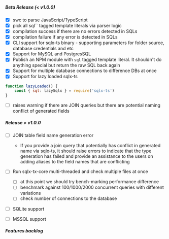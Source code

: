 
##### Beta Release (< v1.0.0)

- [x] swc to parse JavaScript/TypeScript
- [x] pick all sql`` tagged template literals via parser logic
- [x] compilation success if there are no errors detected in SQLs
- [x] compilation failure if any error is detected in SQLs
- [x] CLI support for sqlx-ts binary - supporting parameters for folder source, database credentials and etc
- [x] Support for MySQL and PostgresSQL
- [x] Publish an NPM module with `sql` tagged template literal. It shouldn't do anything special but return the raw SQL back again
- [x] Support for multiple database connections to difference DBs at once
- [x] Support for lazy loaded sqlx-ts
```javascript
function lazyLoaded() {
    const { sql: lazySqlx } = require('sqlx-ts')
} 
```
- [ ] raises warning if there are JOIN queries but there are potential naming conflict of generated fields

##### Release > v1.0.0

- [ ] JOIN table field name generation error
    - If you provide a join query that potentially has conflict in generated name via sqlx-ts, it should raise errors to indicate that the type generation has failed and provide an assistance to the users on adding aliases to the field names that are conflicting
- [ ] Run sqlx-tx-core multi-threaded and check multiple files at once
    - [ ] at this point we should try bench-marking performance difference
    - [ ] benchmark against 100/1000/2000 concurrent queries with different variations
    - [ ] check number of connections to the database
- [ ] SQLite support
- [ ] MSSQL support


##### Features backlog
